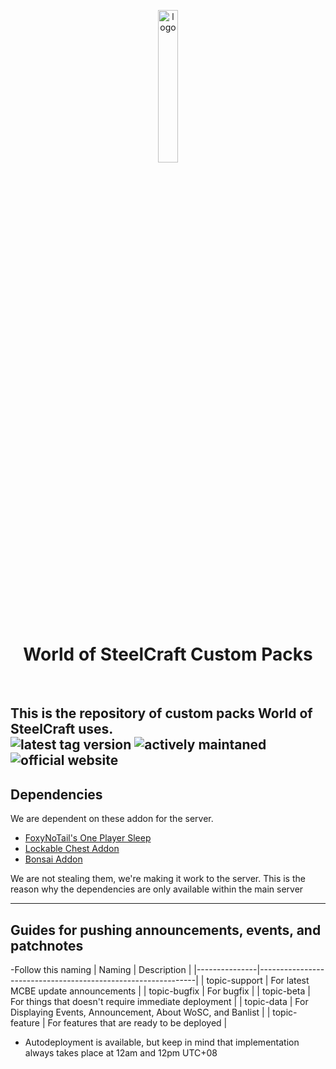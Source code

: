 <p align="center" width="20px">
  <img src="https://files.worldofsteelcraft.tk/assets/web/logo.png" alt="logo" width="25%"/><br>  
  <h1 align="center">World of SteelCraft Custom Packs</h1>
  <br>
</p>

This is the repository of custom packs **World of SteelCraft** uses.  
![latest tag version](https://img.shields.io/github/v/tag/worldofsteelcraft/wosccustompacks?style=plastic)
![actively maintaned](https://img.shields.io/maintenance/yes/2022?style=plastic)
![official website](https://img.shields.io/badge/Website-worldofsteelcraft.tk-green?style=plastic)
---


## Dependencies
We are dependent on these addon for the server.  
- [FoxyNoTail's One Player Sleep](https://foxynotail.com/addons/ops/)
- [Lockable Chest Addon](https://mcpedl.com/lockable-chests-addon-1/)
- [Bonsai Addon](https://mcpedl.com/easy-bonsai-add-on/)

<p>We are not stealing them, we're making it work to the server. This is the reason why the dependencies are only available within the main server</p>

---
## Guides for pushing announcements, events, and patchnotes
-Follow this naming
| Naming        | Description                                                  |
|---------------|--------------------------------------------------------------|
| topic-support | For latest MCBE update announcements                         |
| topic-bugfix  | For bugfix                                                   |
| topic-beta    | For things that doesn't require immediate deployment         |
| topic-data    | For Displaying Events, Announcement, About WoSC, and Banlist |
| topic-feature | For features that are ready to be deployed                   |
- Autodeployment is available, but keep in mind that implementation always takes place at 12am and 12pm UTC+08

